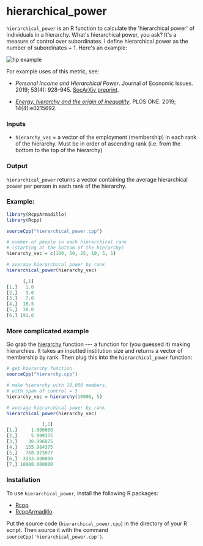 # hierarchical_power

`hierarchical_power` is an R function to calculate the 'hierarchical power' of individuals in a hierarchy. What's hierarchical power, you ask? It's a measure of control over subordinates. I define hierarchical power as the number of subordinates + 1. Here's an example:

![hp example](https://economicsfromthetopdown.files.wordpress.com/2019/08/finding_subordinates.png)

For example uses of this metric, see: 

*  *Personal Income and Hierarchical Power*. Journal of Economic Issues. 2019; 53(4): 928-945. [SocArXiv preprint](https://osf.io/preprints/socarxiv/pb475/).

* *[Energy, hierarchy and the origin of inequality](https://journals.plos.org/plosone/article?id=10.1371/journal.pone.0215692)*. PLOS ONE. 2019; 14(4):e0215692.


### Inputs

* `hierarchy_vec` = a vector of the employment (membership) in each rank of the hierarchy. Must be in order of ascending rank (i.e. from the bottom to the top of the hierarchy)



### Output
`hierarchical_power` returns a vector containing the average hierarchical power per person in each rank of the hierarchy. 

### Example:

```R
library(RcppArmadillo)
library(Rcpp)

sourceCpp("hierarchical_power.cpp")

# number of people in each hierarchical rank 
# (starting at the bottom of the hierarchy)
hierarchy_vec = c(100, 50, 25, 10, 5, 1)

# average hierarchical power by rank
hierarchical_power(hierarchy_vec)

      [,1]
[1,]   1.0
[2,]   3.0
[3,]   7.0
[4,]  18.5
[5,]  38.0
[6,] 191.0

```


### More complicated example

Go grab the [hierarchy](https://github.com/blairfix/hierarchy) function --- a function for (you guessed it) making hierarchies. It takes an inputted institution size and returns a vector of membership by rank. Then plug this into the `hierarchical_power` function:

```R
# get hierarchy function
sourceCpp("hierarchy.cpp")

# make hierarchy with 10,000 members, 
# with span of control = 5
hierarchy_vec = hierarchy(10000, 5)

# average hierarchical power by rank
hierarchical_power(hierarchy_vec)

             [,1]
[1,]     1.000000
[2,]     5.999375
[3,]    30.996875
[4,]   155.984375
[5,]   768.923077
[6,]  3333.000000
[7,] 10000.000000
```


### Installation
To use `hierarchical_power`, install the following R packages:
 * [Rcpp](https://cran.r-project.org/web/packages/Rcpp/index.html) 
 * [RcppArmadillo](https://cran.r-project.org/web/packages/RcppArmadillo/index.html) 

Put the source code (`hierarchical_power.cpp`) in the directory of your R script. Then source it with the command `sourceCpp('hierarchical_power.cpp')`.






